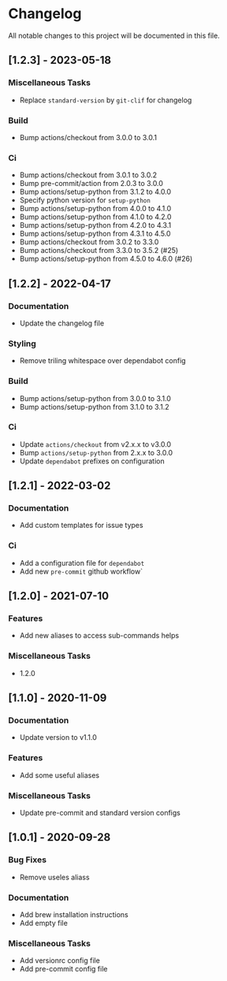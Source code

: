 # Changelog

All notable changes to this project will be documented in this file.

## [1.2.3] - 2023-05-18

### Miscellaneous Tasks

- Replace `standard-version` by `git-clif` for changelog

### Build

- Bump actions/checkout from 3.0.0 to 3.0.1

### Ci

- Bump actions/checkout from 3.0.1 to 3.0.2
- Bump pre-commit/action from 2.0.3 to 3.0.0
- Bump actions/setup-python from 3.1.2 to 4.0.0
- Specify python version for `setup-python`
- Bump actions/setup-python from 4.0.0 to 4.1.0
- Bump actions/setup-python from 4.1.0 to 4.2.0
- Bump actions/setup-python from 4.2.0 to 4.3.1
- Bump actions/setup-python from 4.3.1 to 4.5.0
- Bump actions/checkout from 3.0.2 to 3.3.0
- Bump actions/checkout from 3.3.0 to 3.5.2 (#25)
- Bump actions/setup-python from 4.5.0 to 4.6.0 (#26)

## [1.2.2] - 2022-04-17

### Documentation

- Update the changelog file

### Styling

- Remove triling whitespace over dependabot config

### Build

- Bump actions/setup-python from 3.0.0 to 3.1.0
- Bump actions/setup-python from 3.1.0 to 3.1.2

### Ci

- Update `actions/checkout` from v2.x.x to v3.0.0
- Bump `actions/setup-python` from 2.x.x to 3.0.0
- Update `dependabot` prefixes on configuration

## [1.2.1] - 2022-03-02

### Documentation

- Add custom templates for issue types

### Ci

- Add a configuration file for `dependabot`
- Add new `pre-commit` github workflow`

## [1.2.0] - 2021-07-10

### Features

- Add new aliases to access sub-commands helps

### Miscellaneous Tasks

- 1.2.0

## [1.1.0] - 2020-11-09

### Documentation

- Update version to v1.1.0

### Features

- Add some useful aliases

### Miscellaneous Tasks

- Update pre-commit and standard version configs

## [1.0.1] - 2020-09-28

### Bug Fixes

- Remove useles aliass

### Documentation

- Add brew installation instructions
- Add empty file

### Miscellaneous Tasks

- Add versionrc config file
- Add pre-commit config file

<!-- generated by git-cliff -->
